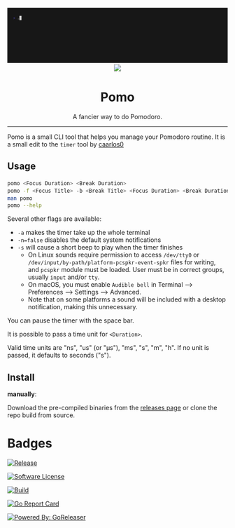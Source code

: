 <p align="center">
	<img src="https://raw.githubusercontent.com/ashtacore/pomodoro/main/pomo.gif" alt="Made with VHS">
	<a href="https://vhs.charm.sh">
		<img src="https://stuff.charm.sh/vhs/badge.svg">
	</a>
	<br>
	<h1 align="center">Pomo</h1>
	<p align="center">A fancier way to do Pomodoro.</p>
</p>

---

Pomo is a small CLI tool that helps you manage your Pomodoro routine. It is a small edit to the `timer` tool by [caarlos0](https://github.com/caarlos0/timer)

## Usage

```sh
pomo <Focus Duration> <Break Duration>
pomo -f <Focus Title> -b <Break Title> <Focus Duration> <Break Duration>
man pomo
pomo --help
```

Several other flags are available:
- `-a` makes the timer take up the whole terminal
- `-n=false` disables the default system notifications
- `-s` will cause a short beep to play when the timer finishes
  - On Linux sounds require permission to access `/dev/tty0` or `/dev/input/by-path/platform-pcspkr-event-spkr` files for writing, and `pcspkr` module must be loaded. User must be in correct groups, usually `input` and/or `tty`.
  - On macOS, you must enable `Audible bell` in Terminal --> Preferences --> Settings --> Advanced.
  - Note that on some platforms a sound will be included with a desktop notification, making this unnecessary.

You can pause the timer with the space bar.

It is possible to pass a time unit for `<Duration>`.

Valid time units are "ns", "us" (or "µs"), "ms", "s", "m", "h".
If no unit is passed, it defaults to seconds ("s").

## Install

**manually**:

Download the pre-compiled binaries from the [releases page][releases] or clone the repo build from source.

[releases]:  https://github.com/ashtacore/pomodoro/releases

# Badges

[![Release](https://img.shields.io/github/release/ashtacore/pomodoro.svg?style=for-the-badge)](https://github.com/ashtacore/pomodoro/releases/latest)

[![Software License](https://img.shields.io/badge/license-MIT-brightgreen.svg?style=for-the-badge)](LICENSE.md)

[![Build](https://img.shields.io/github/actions/workflow/status/ashtacore/pomodoro/build.yml?style=for-the-badge)](https://github.com/ashtacore/pomodoro/actions?query=workflow%3Abuild)

[![Go Report Card](https://goreportcard.com/badge/github.com/ashtacore/pomodoro?style=for-the-badge)](https://goreportcard.com/report/github.com/ashtacore/pomodoro)

[![Powered By: GoReleaser](https://img.shields.io/badge/powered%20by-goreleaser-green.svg?style=for-the-badge)](https://github.com/goreleaser)

